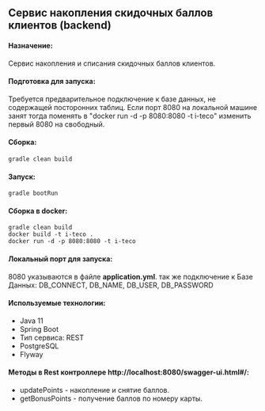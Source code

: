 ## Cервис накопления скидочных баллов клиентов (backend)
#### Назначение: 
Cервис накопления и списания скидочных баллов клиентов.
#### Подготовка для запуска: 
Требуется предварительное подключение к базе данных, не содержащей посторонних таблиц.
Если порт 8080 на локальной машине занят тогда поменять в "docker run -d -p 8080:8080 -t i-teco" изменить первый 8080 на свободный.

#### Сборка: 
```
gradle clean build
```
#### Запуск:
```
gradle bootRun
```
#### Сборка в docker: 
```
gradle clean build
docker build -t i-teco .
docker run -d -p 8080:8080 -t i-teco
```
#### Локальный порт для запуска: 
8080 указываются в файле **application.yml**.
так же подключение к Базе Данных: DB_CONNECT, DB_NAME, DB_USER, DB_PASSWORD
#### Используемые технологии:
* Java 11
* Spring Boot
* Тип сервиса: REST
* PostgreSQL
* Flyway
#### Методы в Rest контроллере http://localhost:8080/swagger-ui.html#/:
* updatePoints - накопление и снятие баллов.
* getBonusPoints - получение баллов по номеру карты.